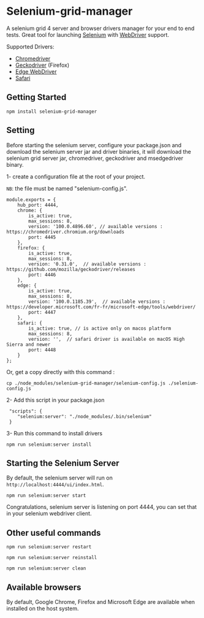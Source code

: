 # Selenium-grid-manager
A selenium grid 4 server and browser drivers manager for your end to end tests.
Great tool for launching [Selenium](http://www.seleniumhq.org/download/) with [WebDriver](https://w3c.github.io/webdriver/) support.

Supported Drivers:
 * [Chromedriver](https://github.com/SeleniumHQ/selenium/wiki/ChromeDriver)
 * [Geckodriver](https://github.com/mozilla/geckodriver/releases) (Firefox)
 * [Edge WebDriver](https://developer.microsoft.com/en-us/microsoft-edge/tools/webdriver/#downloads)
 * [Safari](https://developer.apple.com/documentation/webkit/testing_with_webdriver_in_safari)

Getting Started
---------------

```
npm install selenium-grid-manager
```

Setting
----------------------------

Before starting the selenium server, configure your package.json and download the selenium server jar and driver binaries, it will download the selenium grid server jar, chromedriver, geckodriver and msedgedriver binary.

1- create a configuration file at the root of your project.

`NB`: the file must be named "selenium-config.js".

```
module.exports = {
    hub_port: 4444,
    chrome: {
        is_active: true,
        max_sessions: 8,
        version: '100.0.4896.60', // available versions : https://chromedriver.chromium.org/downloads
        port: 4445
    },
    firefox: {
        is_active: true,
        max_sessions: 8,
        version: '0.31.0',  // available versions : https://github.com/mozilla/geckodriver/releases
        port: 4446
    },
    edge: {
        is_active: true,
        max_sessions: 8,
        version: '100.0.1185.39',  // available versions : https://developer.microsoft.com/fr-fr/microsoft-edge/tools/webdriver/
        port: 4447
    },
    safari: {
        is_active: true, // is active only on macos platform
        max_sessions: 8,
        version: '',  // safari driver is available on macOS High Sierra and newer
        port: 4448
    }
};
```
Or, get a copy directly with this command :
```
cp ./node_modules/selenium-grid-manager/selenium-config.js ./selenium-config.js
```

2- Add this script in your package.json

```
 "scripts": {
    "selenium:server": "./node_modules/.bin/selenium"
 }
```

3- Run this command to install drivers

```
npm run selenium:server install
```

Starting the Selenium Server
----------------------------

By default, the selenium server will run on `http://localhost:4444/ui/index.html`.

```
npm run selenium:server start
```
Congratulations, selenium server is listening on port 4444, you can set that in your selenium webdriver client.

Other useful commands
---------------------

```
npm run selenium:server restart
```

```
npm run selenium:server reinstall
```

```
npm run selenium:server clean
```

## Available browsers

By default, Google Chrome, Firefox and Microsoft Edge are available when installed on the host system.
